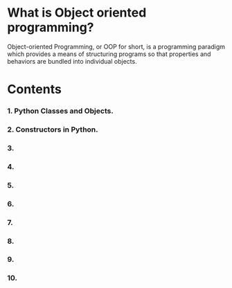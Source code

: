 # What is Object oriented programming?
Object-oriented Programming, or OOP for short, is a programming paradigm which provides a means of structuring programs so that properties and behaviors are bundled into individual objects.

# Contents
### 1. Python Classes and Objects.
### 2. Constructors in Python.
### 3.
### 4.
### 5.
### 6.
### 7.
### 8.
### 9.
### 10.
